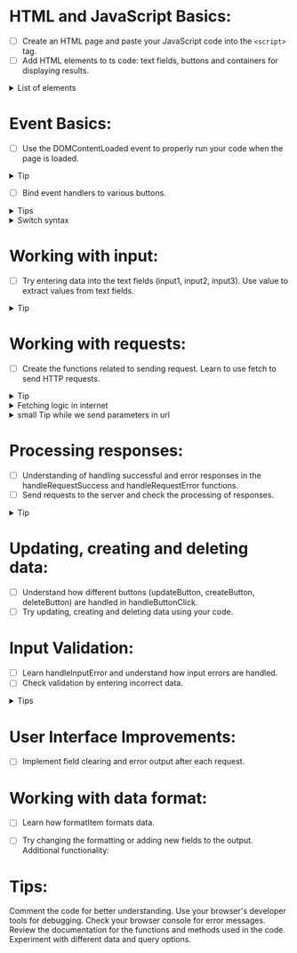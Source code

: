 <h1>HTML and JavaScript Basics:</h1>

- [ ] Create an HTML page and paste your JavaScript code into the `<script>` tag.
- [ ] Add HTML elements to ts code: text fields, buttons and containers for displaying results.
<details>
   <summary>List of elements</summary>
output-container
input1,
input2,
input3,
error1,
error2,
error3,
getButton
deleteButton
createButton
updateButton
</details>

<h1>Event Basics:</h1>

- [ ] Use the DOMContentLoaded event to properly run your code when the page is loaded.
<details>
   <summary>Tip</summary>
document.addEventListener('DOMContentLoaded', function () {});
</details>

- [ ] Bind event handlers to various buttons.
<details>
   <summary>Tips</summary>
     document.getElementById('getButton').addEventListener('click', () => handleButtonClick('getButton'));
     document.getElementById('deleteButton').addEventListener('click', () => handleButtonClick('deleteButton'));
     document.getElementById('createButton').addEventListener('click', () => handleButtonClick('createButton'));
     document.getElementById('updateButton').addEventListener('click', () => handleButtonClick('updateButton'));
</details>
<details>
  <summary>Switch syntax</summary>

  https://developer.mozilla.org/en-US/docs/Web/JavaScript/Reference/Statements/switch
</details>

<h1>Working with input:</h1>

- [ ] Try entering data into the text fields (input1, input2, input3).
  Use value to extract values from text fields.
<details>
<summary>Tip</summary>
How to setup
    const input1 = document.getElementById('input1');
    const input2 = document.getElementById('input2');
    const input3 = document.getElementById('input3');
    const error1 = document.getElementById('error1');
    const error2 = document.getElementById('error2');
    const error3 = document.getElementById('error3');

How to get values from page?
const input1Value = input1.value.trim();
</details>

  <h1>Working with requests:</h1>

- [ ] Create the functions related to sending request.
  Learn to use fetch to send HTTP requests.
<details>
<summary>Tip</summary>
Example:
function sendRequest(url, outputContainer) {
        fetch(url)
            .then(handleResponse)
            .then(data => handleRequestSuccess(data, outputContainer))
            .catch(error => handleRequestError(error, outputContainer));
    }
</details>
<details>
<summary>Fetching logic in internet</summary>

https://developer.mozilla.org/en-US/docs/Web/API/Fetch_API/Using_Fetch
https://www.geeksforgeeks.org/javascript-fetch-method/
</details>
<details>
<summary>small Tip while we send parameters in url</summary>
Example: `/v1/customers/${encodeURIComponent(input1Value)}`

https://developer.mozilla.org/en-US/docs/Web/JavaScript/Reference/Global_Objects/encodeURIComponent
</details>

<h1>Processing responses:</h1>



- [ ] Understanding of handling successful and error responses in the handleRequestSuccess and handleRequestError functions.
- [ ] Send requests to the server and check the processing of responses.
<details>
<summary>Tip</summary>


    function handleRequestSuccess(data, outputContainer) {
        clearErrors();
        if (data.info && data.results) {
            const formattedList = data.results.map(item => formatItem(item)).join('\n');
            outputContainer.innerText = formattedList;
        } else if (typeof data === 'object') {
            outputContainer.innerText = formatItem(data);
        } else {
            outputContainer.innerText = data.toString();
        }
    }

    function handleRequestError(error, outputContainer, errorElement) {
        if (outputContainer) {
            outputContainer.innerText = `Error: ${error.message}`;
        } else {
            console.error(`Error: ${error.message}`);
        }
        if (errorElement) {
            errorElement.innerText = `Error: ${error.message}`;
        }
    }

    function formatItem(item) {
        return `_id: ${item._id || 'N/A'} Name: ${item.name || 'N/A'} e-mail: ${item.email || 'N/A'}`.trim();
    }
</details>

<h1>Updating, creating and deleting data:</h1>

- [ ] Understand how different buttons (updateButton, createButton, deleteButton) are handled in handleButtonClick.
- [ ] Try updating, creating and deleting data using your code.

<h1>Input Validation: </h1>

- [ ] Learn handleInputError and understand how input errors are handled.
- [ ] Check validation by entering incorrect data.

<details>
<summary>Tips</summary>
function handleInputError(input, errorElement) {
        if (input.value.trim() === '') {
            errorElement.innerText = `${input.placeholder} cannot be empty`;
        } else {
            errorElement.innerText = '';
        }
    }
</details>

 <h1> User Interface Improvements: </h1>


- [ ] Implement field clearing and error output after each request.
 <h1> Working with data format:</h1>

- [ ] Learn how formatItem formats data.
- [ ] Try changing the formatting or adding new fields to the output.
  Additional functionality:


<h1>Tips:</h1>

Comment the code for better understanding.
Use your browser's developer tools for debugging.
Check your browser console for error messages.
Review the documentation for the functions and methods used in the code.
Experiment with different data and query options.